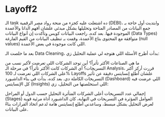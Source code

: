 # Layoff2

الـ task ده اشتغلت عليه كجزء من منحة رواد مصر الرقمية (DEBI)، وابتديت أول حاجة بـ جمع البيانات من المصادر المتاحة وتحليلها بشكل مبدئي علشان أفهم الداتا والأعمدة الموجودة فيها. بعد كده، راجعت البيانات كويس وتأكدت إن أنواع البيانات (Data Types) متوافقة مع المحتوى بتاع الأعمدة، وقمت بـ تنظيف البيانات من القيم الفارغة (null values) اللي كانت موجودة في بعض الأعمدة.

بعد ما خلصت الـ Data Cleaning، بدأت أطرح الأسئلة اللي هتوجه لي عملية التحليل زي:

ما هي الصناعات الأكثر تأثراً؟
أين توجد الشركات اللي تعرضت لأكبر نسب من التسريحات؟
أي الشركات كانت الأكثر تأثراً؟
في مرحلة الـ Analysis، قررت أركز أكتر على الشركات اللي تعرضت لـ 100% Layoffs علشان أطلع إنسايتس دقيقة عن تأثير التسريحات الكاملة دي. بعد كده، بدأت في بناء الداشبورد (Dashboard) اللي عرضت فيه كل الإنسايتس (Insights) اللي استخلصتها من التحليل، زي:

إجمالي عدد التسريحات
أعلى الشركات المتأثرة
التحليل حسب الدول أو المراحل (Stages)
العوامل المؤثرة في التسريحات
في النهاية، كان الداشبورد أداة مرئية قوية لعرض التحليل بشكل مبسط، وساعدني أطلع إنسايتس هامة لدعم اتخاذ القرارات بناءً على البيانات.
